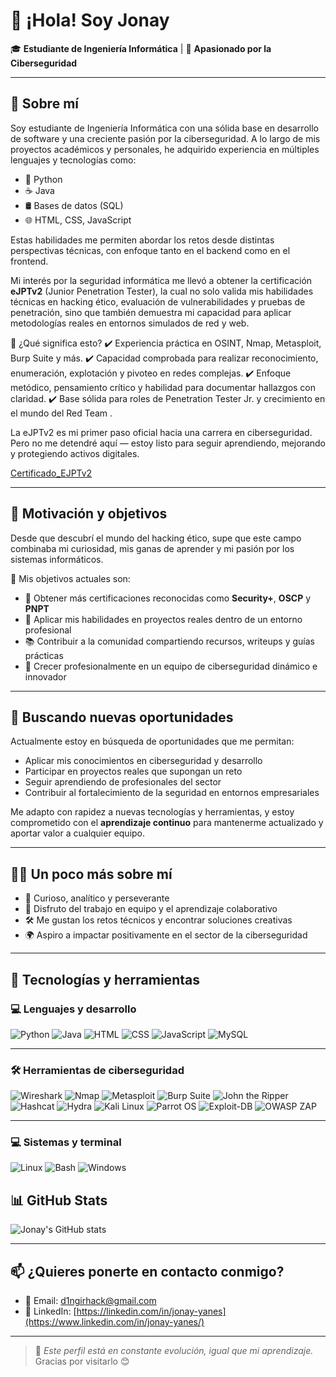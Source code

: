 # 👋 ¡Hola! Soy Jonay

🎓 **Estudiante de Ingeniería Informática** | 🔐 **Apasionado por la Ciberseguridad**

---

## 🧠 Sobre mí

Soy estudiante de Ingeniería Informática con una sólida base en desarrollo de software y una creciente pasión por la ciberseguridad. A lo largo de mis proyectos académicos y personales, he adquirido experiencia en múltiples lenguajes y tecnologías como:

- 🐍 Python
- ☕ Java
- 🛢️ Bases de datos (SQL)
- 🌐 HTML, CSS, JavaScript

Estas habilidades me permiten abordar los retos desde distintas perspectivas técnicas, con enfoque tanto en el backend como en el frontend.

Mi interés por la seguridad informática me llevó a obtener la certificación **eJPTv2** (Junior Penetration Tester), la cual no solo valida mis habilidades técnicas en hacking ético, evaluación de vulnerabilidades y pruebas de penetración, sino que también demuestra mi capacidad para aplicar metodologías reales en entornos simulados de red y web.

🎯 ¿Qué significa esto?
✔️ Experiencia práctica en OSINT, Nmap, Metasploit, Burp Suite y más.
✔️ Capacidad comprobada para realizar reconocimiento, enumeración, explotación y pivoteo en redes complejas.
✔️ Enfoque metódico, pensamiento crítico y habilidad para documentar hallazgos con claridad.
✔️ Base sólida para roles de Penetration Tester Jr. y crecimiento en el mundo del Red Team .

La eJPTv2 es mi primer paso oficial hacia una carrera en ciberseguridad. Pero no me detendré aquí — estoy listo para seguir aprendiendo, mejorando y protegiendo activos digitales.

[Certificado_EJPTv2](https://api.accredible.com/v1/frontend/credential_website_embed_image/certificate/131063186)

---

## 🚀 Motivación y objetivos

Desde que descubrí el mundo del hacking ético, supe que este campo combinaba mi curiosidad, mis ganas de aprender y mi pasión por los sistemas informáticos.  

🎯 Mis objetivos actuales son:

- 🏅 Obtener más certificaciones reconocidas como **Security+**, **OSCP** y **PNPT**
- 💼 Aplicar mis habilidades en proyectos reales dentro de un entorno profesional
- 📚 Contribuir a la comunidad compartiendo recursos, writeups y guías prácticas
- 🚀 Crecer profesionalmente en un equipo de ciberseguridad dinámico e innovador

---

## 💼 Buscando nuevas oportunidades

Actualmente estoy en búsqueda de oportunidades que me permitan:

- Aplicar mis conocimientos en ciberseguridad y desarrollo
- Participar en proyectos reales que supongan un reto
- Seguir aprendiendo de profesionales del sector
- Contribuir al fortalecimiento de la seguridad en entornos empresariales

Me adapto con rapidez a nuevas tecnologías y herramientas, y estoy comprometido con el **aprendizaje continuo** para mantenerme actualizado y aportar valor a cualquier equipo.

---

## 🧑‍💻 Un poco más sobre mí

- 🧠 Curioso, analítico y perseverante
- 🤝 Disfruto del trabajo en equipo y el aprendizaje colaborativo
- 🛠️ Me gustan los retos técnicos y encontrar soluciones creativas
- 🌍 Aspiro a impactar positivamente en el sector de la ciberseguridad

---

## 🧰 Tecnologías y herramientas

### 💻 Lenguajes y desarrollo

![Python](https://img.shields.io/badge/Python-3776AB?style=for-the-badge&logo=python&logoColor=white)
![Java](https://img.shields.io/badge/Java-ED8B00?style=for-the-badge&logo=java&logoColor=white)
![HTML](https://img.shields.io/badge/HTML5-E34F26?style=for-the-badge&logo=html5&logoColor=white)
![CSS](https://img.shields.io/badge/CSS3-1572B6?style=for-the-badge&logo=css3&logoColor=white)
![JavaScript](https://img.shields.io/badge/JavaScript-F7DF1E?style=for-the-badge&logo=javascript&logoColor=black)
![MySQL](https://img.shields.io/badge/MySQL-00758F?style=for-the-badge&logo=mysql&logoColor=white)

---

### 🛠️ Herramientas de ciberseguridad

![Wireshark](https://img.shields.io/badge/Wireshark-1679A7?style=for-the-badge&logo=wireshark&logoColor=white)
![Nmap](https://img.shields.io/badge/Nmap-004888?style=for-the-badge&logo=nmap&logoColor=white)
![Metasploit](https://img.shields.io/badge/Metasploit-50457D?style=for-the-badge)
![Burp Suite](https://img.shields.io/badge/Burp%20Suite-FF6600?style=for-the-badge&logo=burpsuite&logoColor=white)
![John the Ripper](https://img.shields.io/badge/John%20the%20Ripper-grey?style=for-the-badge)
![Hashcat](https://img.shields.io/badge/Hashcat-black?style=for-the-badge)
![Hydra](https://img.shields.io/badge/Hydra-222222?style=for-the-badge)
![Kali Linux](https://img.shields.io/badge/Kali%20Linux-557C94?style=for-the-badge&logo=kalilinux&logoColor=white)
![Parrot OS](https://img.shields.io/badge/Parrot%20OS-1f1f1f?style=for-the-badge)
![Exploit-DB](https://img.shields.io/badge/Exploit--DB-E32024?style=for-the-badge)
![OWASP ZAP](https://img.shields.io/badge/OWASP%20ZAP-00193A?style=for-the-badge&logo=owasp&logoColor=white)

---

### 💻 Sistemas y terminal

![Linux](https://img.shields.io/badge/Linux-FCC624?style=for-the-badge&logo=linux&logoColor=black)
![Bash](https://img.shields.io/badge/Bash-4EAA25?style=for-the-badge&logo=gnu-bash&logoColor=white)
![Windows](https://img.shields.io/badge/Windows-0078D6?style=for-the-badge&logo=windows&logoColor=white)

## 📊 GitHub Stats

![Jonay's GitHub stats](https://github-readme-stats.vercel.app/api?username=d1ngirhack&show_icons=true&theme=tokyonight)

---
## 📫 ¿Quieres ponerte en contacto conmigo?

- 💌 Email: [d1ngirhack@gmail.com](d1ngirhack@gmail.com)
- 💼 LinkedIn: [https://linkedin.com/in/jonay-yanes](https://www.linkedin.com/in/jonay-yanes/)

---

> 🚧 *Este perfil está en constante evolución, igual que mi aprendizaje.* Gracias por visitarlo 😊
